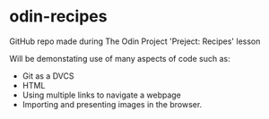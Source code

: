 # odin-recipes
GitHub repo made during The Odin Project 'Preject: Recipes' lesson

Will be demonstating use of many aspects of code such as:
- Git as a DVCS
- HTML
- Using multiple links to navigate a webpage
- Importing and presenting images in the browser. 